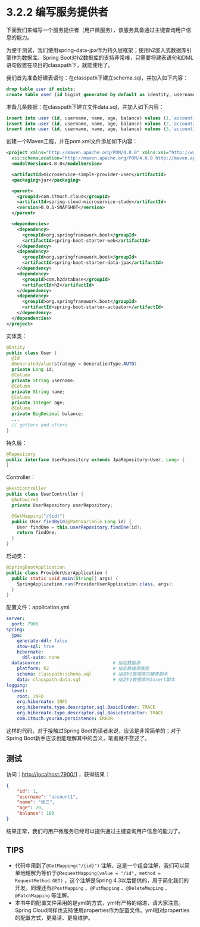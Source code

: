 # 3.2.2 编写服务提供者

下面我们来编写一个服务提供者（用户微服务），该服务具备通过主键查询用户信息的能力。

为便于测试，我们使用spring-data-jpa作为持久层框架；使用h2嵌入式数据库引擎作为数据库。Spring Boot对h2数据库的支持非常棒，只需要将建表语句和DML语句放置在项目的classpath下，就能使用了。

我们首先准备好建表语句：在classpath下建立schema.sql，并加入如下内容：

```sql
drop table user if exists;
create table user (id bigint generated by default as identity, username varchar(40), name varchar(20), age int(3), balance decimal(10,2), primary key (id));
```

准备几条数据：在classpath下建立文件data.sql，并加入如下内容：

```sql
insert into user (id, username, name, age, balance) values (1,'account1', '张三',20, 100.00);
insert into user (id, username, name, age, balance) values (2,'account2', '李四',28, 180.00);
insert into user (id, username, name, age, balance) values (3,'account3', '王五',32, 280.00);
```

创建一个Maven工程，并在pom.xml文件添加如下内容：

```xml
<project xmlns="http://maven.apache.org/POM/4.0.0" xmlns:xsi="http://www.w3.org/2001/XMLSchema-instance"
  xsi:schemaLocation="http://maven.apache.org/POM/4.0.0 http://maven.apache.org/xsd/maven-4.0.0.xsd">
  <modelVersion>4.0.0</modelVersion>

  <artifactId>microservice-simple-provider-user</artifactId>
  <packaging>jar</packaging>

  <parent>
    <groupId>com.itmuch.cloud</groupId>
    <artifactId>spring-cloud-microservice-study</artifactId>
    <version>0.0.1-SNAPSHOT</version>
  </parent>

  <dependencies>
    <dependency>
      <groupId>org.springframework.boot</groupId>
      <artifactId>spring-boot-starter-web</artifactId>
    </dependency>
    <dependency>
      <groupId>org.springframework.boot</groupId>
      <artifactId>spring-boot-starter-data-jpa</artifactId>
    </dependency>
    <dependency>
      <groupId>com.h2database</groupId>
      <artifactId>h2</artifactId>
    </dependency>
    <dependency>
      <groupId>org.springframework.boot</groupId>
      <artifactId>spring-boot-starter-actuator</artifactId>
    </dependency>
  </dependencies>
</project>
```

实体类：

```java
@Entity
public class User {
  @Id
  @GeneratedValue(strategy = GenerationType.AUTO)
  private Long id;
  @Column
  private String username;
  @Column
  private String name;
  @Column
  private Integer age;
  @Column
  private BigDecimal balance;
  ...
  // getters and stters
}
```

持久层：

```java
@Repository
public interface UserRepository extends JpaRepository<User, Long> {
}
```

Controller：

```java
@RestController
public class UserController {
  @Autowired
  private UserRepository userRepository;

  @GetMapping("/{id}")
  public User findById(@PathVariable Long id) {
    User findOne = this.userRepository.findOne(id);
    return findOne;
  }
}
```

启动类：

```java
@SpringBootApplication
public class ProviderUserApplication {
  public static void main(String[] args) {
    SpringApplication.run(ProviderUserApplication.class, args);
  }
}
```

配置文件：application.yml

```yaml
server:
  port: 7900
spring:
  jpa:
    generate-ddl: false
    show-sql: true
    hibernate:
      ddl-auto: none
  datasource:                           # 指定数据源
    platform: h2                        # 指定数据源类型
    schema: classpath:schema.sql        # 指定h2数据库的建表脚本
    data: classpath:data.sql            # 指定h2数据库的insert脚本
logging:
  level:
    root: INFO
    org.hibernate: INFO
    org.hibernate.type.descriptor.sql.BasicBinder: TRACE
    org.hibernate.type.descriptor.sql.BasicExtractor: TRACE
    com.itmuch.youran.persistence: ERROR
```

这样的代码，对于接触过Spring Boot的读者来说，应该是非常简单的；对于Spring Boot新手应该也能理解其中的含义，笔者就不赘述了。




## 测试

访问：[http://localhost:7900/1](http://localhost:7900/1) ，获得结果：

```json
{
    "id": 1,
    "username": "account1",
    "name": "张三",
    "age": 20,
    "balance": 100
}
```

结果正常，我们的用户微服务已经可以提供通过主键查询用户信息的能力了。



## TIPS

* 代码中用到了`@GetMapping("/{id}")` 注解，这是一个组合注解，我们可以简单地理解为等价于`@RequestMapping(value = "/id", method = RequestMethod.GET)` ，这个注解是Spring 4.3以后提供的，用于简化我们的开发。同理还有`@PostMapping` 、`@PutMapping` 、`@DeleteMapping` 、`@PatchMapping` 等注解。
* 本书中的配置文件采用的是yml的方式，yml有严格的缩进，请大家注意。Spring Cloud同样也支持使用properties作为配置文件。yml相对properties的配置方式，更易读、更易维护。